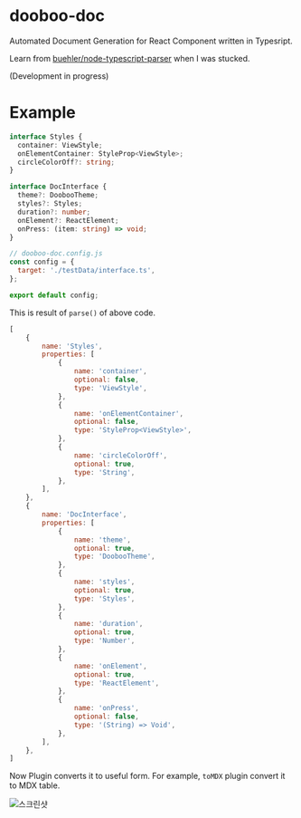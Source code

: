# dooboo-doc
Automated Document Generation for React Component written in Typesript. 

Learn from [buehler/node-typescript-parser](https://github.com/buehler/node-typescript-parser) when I was stucked.

(Development in progress)

# Example
```ts
interface Styles {
  container: ViewStyle;
  onElementContainer: StyleProp<ViewStyle>;
  circleColorOff?: string;
}

interface DocInterface {
  theme?: DoobooTheme;
  styles?: Styles;
  duration?: number;
  onElement?: ReactElement;
  onPress: (item: string) => void;
}
```

```js
// dooboo-doc.config.js
const config = {
  target: './testData/interface.ts',
};

export default config;
```





This is result of `parse()` of above code.

```js
[
    {
        name: 'Styles',
        properties: [
            {
                name: 'container',
                optional: false,
                type: 'ViewStyle',
            },
            {
                name: 'onElementContainer',
                optional: false,
                type: 'StyleProp<ViewStyle>',
            },
            {
                name: 'circleColorOff',
                optional: true,
                type: 'String',
            },
        ],
    },
    {
        name: 'DocInterface',
        properties: [
            {
                name: 'theme',
                optional: true,
                type: 'DoobooTheme',
            },
            {
                name: 'styles',
                optional: true,
                type: 'Styles',
            },
            {
                name: 'duration',
                optional: true,
                type: 'Number',
            },
            {
                name: 'onElement',
                optional: true,
                type: 'ReactElement',
            },
            {
                name: 'onPress',
                optional: false,
                type: '(String) => Void',
            },
        ],
    },
]
```

Now Plugin converts it to useful form. For example, `toMDX` plugin convert it to MDX table.

![스크린샷](https://user-images.githubusercontent.com/61503739/132982103-9f18afe9-63f6-4e47-bc7a-1b9d3406b1ae.png)